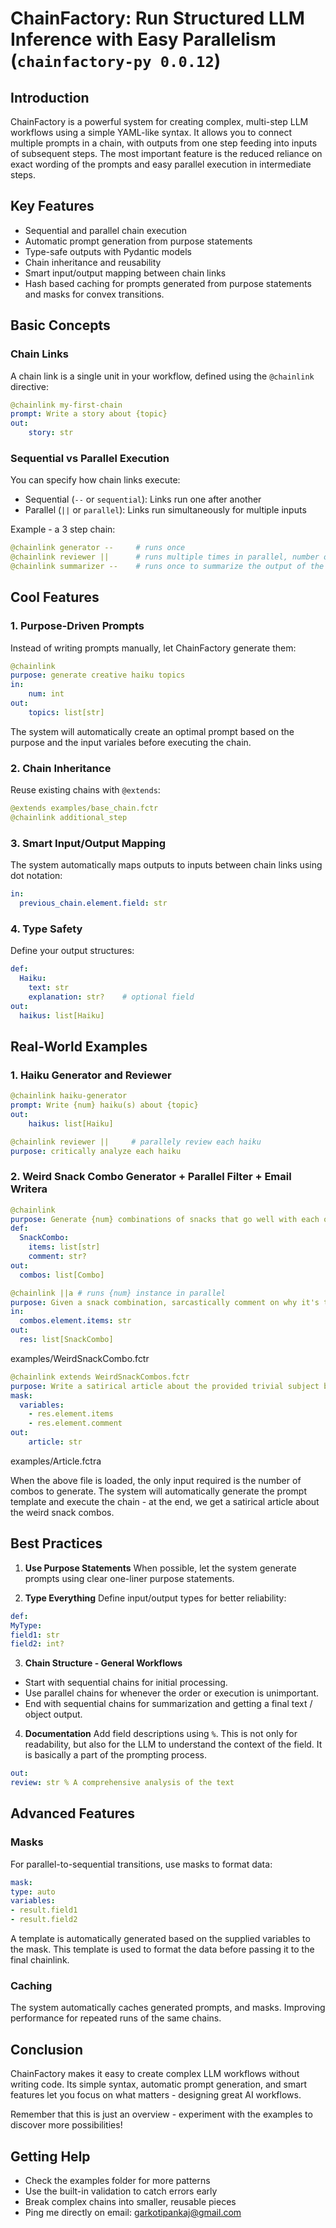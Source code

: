 # ChainFactory: Run Structured LLM Inference with Easy Parallelism (`chainfactory-py 0.0.12`)
## Introduction
ChainFactory is a powerful system for creating complex, multi-step LLM workflows using a simple YAML-like syntax. It allows you to connect multiple prompts in a chain, with outputs from one step feeding into inputs of subsequent steps. The most important feature is the reduced reliance on exact wording of the prompts and easy parallel execution in intermediate steps.

## Key Features
- Sequential and parallel chain execution
- Automatic prompt generation from purpose statements
- Type-safe outputs with Pydantic models
- Chain inheritance and reusability
- Smart input/output mapping between chain links
- Hash based caching for prompts generated from purpose statements and masks for convex transitions.

## Basic Concepts
### Chain Links
A chain link is a single unit in your workflow, defined using the `@chainlink` directive:

```yaml
@chainlink my-first-chain
prompt: Write a story about {topic}
out:
    story: str
```

### Sequential vs Parallel Execution
You can specify how chain links execute:
- Sequential (`--` or `sequential`): Links run one after another
- Parallel (`||` or `parallel`): Links run simultaneously for multiple inputs

Example - a 3 step chain:
```yaml
@chainlink generator --     # runs once
@chainlink reviewer ||      # runs multiple times in parallel, number of runs is determined by output of the previous link
@chainlink summarizer --    # runs once to summarize the output of the previous parallel link
```

## Cool Features

### 1. Purpose-Driven Prompts
Instead of writing prompts manually, let ChainFactory generate them:

```yaml
@chainlink
purpose: generate creative haiku topics
in:
    num: int
out:
    topics: list[str]
```

The system will automatically create an optimal prompt based on the purpose and the input variales before executing the chain.

### 2. Chain Inheritance
Reuse existing chains with `@extends`:

```yaml
@extends examples/base_chain.fctr
@chainlink additional_step
```

### 3. Smart Input/Output Mapping
The system automatically maps outputs to inputs between chain links using dot notation:

```yaml
in:
  previous_chain.element.field: str
```

### 4. Type Safety
Define your output structures:

```yaml
def:
  Haiku:
    text: str
    explanation: str?    # optional field
out:
  haikus: list[Haiku]
```

## Real-World Examples

### 1. Haiku Generator and Reviewer
```yaml
@chainlink haiku-generator
prompt: Write {num} haiku(s) about {topic}
out:
    haikus: list[Haiku]

@chainlink reviewer ||     # parallely review each haiku
purpose: critically analyze each haiku
```

### 2. Weird Snack Combo Generator + Parallel Filter + Email Writera

```yaml
@chainlink
purpose: Generate {num} combinations of snacks that go well with each other. Generate {num} such combinations.
def:
  SnackCombo:
    items: list[str]
    comment: str?
out:
  combos: list[Combo]

@chainlink ||a # runs {num} instance in parallel
purpose: Given a snack combination, sarcastically comment on why it's the weirdest snack combination ever.
in:
  combos.element.items: str
out:
  res: list[SnackCombo]
```
examples/WeirdSnackCombo.fctr

```yaml
@chainlink extends WeirdSnackCombos.fctr
purpose: Write a satirical article about the provided trivial subject bringing the demise of modern society.
mask:
  variables:
    - res.element.items
    - res.element.comment
out:
    article: str
```
examples/Article.fctra

When the above file is loaded, the only input required is the number of combos to generate. The system will automatically generate the prompt template and execute the chain - at the end, we get a satirical article about the weird snack combos.


## Best Practices

1. **Use Purpose Statements**
When possible, let the system generate prompts using clear one-liner purpose statements.

2. **Type Everything**
Define input/output types for better reliability:
```yaml
def:
MyType:
field1: str
field2: int?
```

3. **Chain Structure - General Workflows**
- Start with sequential chains for initial processing.
- Use parallel chains for whenever the order or execution is unimportant.
- End with sequential chains for summarization and getting a final text / object output.

4. **Documentation**
Add field descriptions using `%`. This is not only for readability, but also for the LLM to understand the context of the field. It is basically a part of the prompting process.
```yaml
out:
review: str % A comprehensive analysis of the text
```

## Advanced Features

### Masks
For parallel-to-sequential transitions, use masks to format data:

```yaml
mask:
type: auto
variables:
- result.field1
- result.field2
```

A template is automatically generated based on the supplied variables to the mask. This template is used to format the data before passing it to the final chainlink.

### Caching
The system automatically caches generated prompts, and masks. Improving performance for repeated runs of the same chains.

## Conclusion
ChainFactory makes it easy to create complex LLM workflows without writing code. Its simple syntax, automatic prompt generation, and smart features let you focus on what matters - designing great AI workflows.

Remember that this is just an overview - experiment with the examples to discover more possibilities!

## Getting Help
- Check the examples folder for more patterns
- Use the built-in validation to catch errors early
- Break complex chains into smaller, reusable pieces
- Ping me directly on email: garkotipankaj@gmail.com
